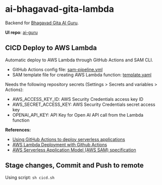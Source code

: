 # ai-bhagavad-gita-lambda
Backend for [Bhagavad Gita AI Guru](https://rai-sandeep.github.io/ai-guru/).

**UI repo**: [ai-guru](https://github.com/rai-sandeep/ai-guru)

## CICD Deploy to AWS Lambda

Automatic deploy to AWS Lambda through GitHub Actions and SAM CLI.
- GitHub Actions config file: [sam-pipeline.yml](.github/workflows/sam-pipeline.yml)  
- SAM template file for creating AWS Lambda function: [template.yaml](template.yaml) 

Needs the following repository secrets (Settings > Secrets and variables > Actions):
- AWS_ACCESS_KEY_ID: AWS Security Credentials access key ID
- AWS_SECRET_ACCESS_KEY: AWS Security Credentials secret access key
- OPENAI_API_KEY: API Key for Open AI API call from the Lambda function

**References:**
- [Using GitHub Actions to deploy serverless applications](https://aws.amazon.com/blogs/compute/using-github-actions-to-deploy-serverless-applications/)
- [AWS Lambda Deployment with Github Actions](https://www.sufle.io/blog/aws-lambda-deployment-with-github-actions)
- [AWS Serverless Application Model (AWS SAM) specification](https://docs.aws.amazon.com/serverless-application-model/latest/developerguide/sam-specification.html)

## Stage changes, Commit and Push to remote
Using script: `sh cicd.sh`